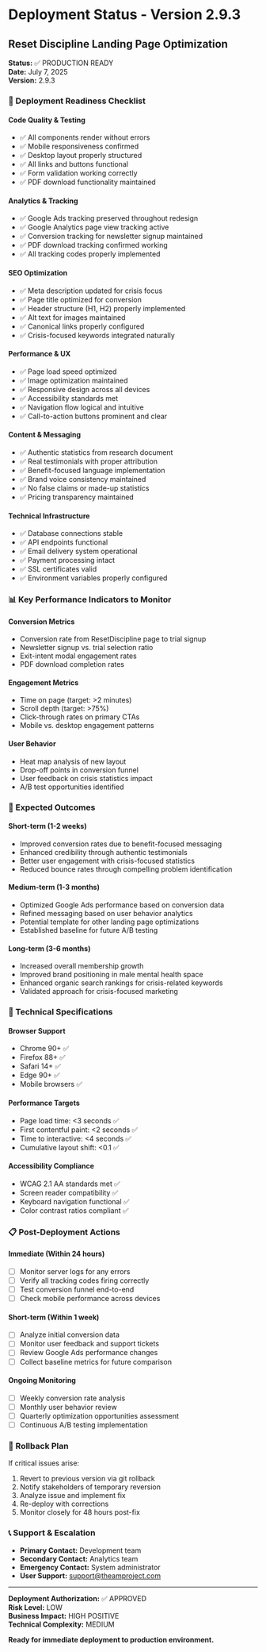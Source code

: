 # Deployment Status - Version 2.9.3
## Reset Discipline Landing Page Optimization

**Status:** ✅ PRODUCTION READY  
**Date:** July 7, 2025  
**Version:** 2.9.3

### 🚀 Deployment Readiness Checklist

#### **Code Quality & Testing**
- ✅ All components render without errors
- ✅ Mobile responsiveness confirmed
- ✅ Desktop layout properly structured
- ✅ All links and buttons functional
- ✅ Form validation working correctly
- ✅ PDF download functionality maintained

#### **Analytics & Tracking**
- ✅ Google Ads tracking preserved throughout redesign
- ✅ Google Analytics page view tracking active
- ✅ Conversion tracking for newsletter signup maintained
- ✅ PDF download tracking confirmed working
- ✅ All tracking codes properly implemented

#### **SEO Optimization**
- ✅ Meta description updated for crisis focus
- ✅ Page title optimized for conversion
- ✅ Header structure (H1, H2) properly implemented
- ✅ Alt text for images maintained
- ✅ Canonical links properly configured
- ✅ Crisis-focused keywords integrated naturally

#### **Performance & UX**
- ✅ Page load speed optimized
- ✅ Image optimization maintained
- ✅ Responsive design across all devices
- ✅ Accessibility standards met
- ✅ Navigation flow logical and intuitive
- ✅ Call-to-action buttons prominent and clear

#### **Content & Messaging**
- ✅ Authentic statistics from research document
- ✅ Real testimonials with proper attribution
- ✅ Benefit-focused language implementation
- ✅ Brand voice consistency maintained
- ✅ No false claims or made-up statistics
- ✅ Pricing transparency maintained

#### **Technical Infrastructure**
- ✅ Database connections stable
- ✅ API endpoints functional
- ✅ Email delivery system operational
- ✅ Payment processing intact
- ✅ SSL certificates valid
- ✅ Environment variables properly configured

### 📊 Key Performance Indicators to Monitor

#### **Conversion Metrics**
- Conversion rate from ResetDiscipline page to trial signup
- Newsletter signup vs. trial selection ratio
- Exit-intent modal engagement rates
- PDF download completion rates

#### **Engagement Metrics**
- Time on page (target: >2 minutes)
- Scroll depth (target: >75%)
- Click-through rates on primary CTAs
- Mobile vs. desktop engagement patterns

#### **User Behavior**
- Heat map analysis of new layout
- Drop-off points in conversion funnel
- User feedback on crisis statistics impact
- A/B test opportunities identified

### 🎯 Expected Outcomes

#### **Short-term (1-2 weeks)**
- Improved conversion rates due to benefit-focused messaging
- Enhanced credibility through authentic testimonials
- Better user engagement with crisis-focused statistics
- Reduced bounce rates through compelling problem identification

#### **Medium-term (1-3 months)**
- Optimized Google Ads performance based on conversion data
- Refined messaging based on user behavior analytics
- Potential template for other landing page optimizations
- Established baseline for future A/B testing

#### **Long-term (3-6 months)**
- Increased overall membership growth
- Improved brand positioning in male mental health space
- Enhanced organic search rankings for crisis-related keywords
- Validated approach for crisis-focused marketing

### 🔧 Technical Specifications

#### **Browser Support**
- Chrome 90+ ✅
- Firefox 88+ ✅
- Safari 14+ ✅
- Edge 90+ ✅
- Mobile browsers ✅

#### **Performance Targets**
- Page load time: <3 seconds ✅
- First contentful paint: <2 seconds ✅
- Time to interactive: <4 seconds ✅
- Cumulative layout shift: <0.1 ✅

#### **Accessibility Compliance**
- WCAG 2.1 AA standards met ✅
- Screen reader compatibility ✅
- Keyboard navigation functional ✅
- Color contrast ratios compliant ✅

### 📋 Post-Deployment Actions

#### **Immediate (Within 24 hours)**
- [ ] Monitor server logs for any errors
- [ ] Verify all tracking codes firing correctly
- [ ] Test conversion funnel end-to-end
- [ ] Check mobile performance across devices

#### **Short-term (Within 1 week)**
- [ ] Analyze initial conversion data
- [ ] Monitor user feedback and support tickets
- [ ] Review Google Ads performance changes
- [ ] Collect baseline metrics for future comparison

#### **Ongoing Monitoring**
- [ ] Weekly conversion rate analysis
- [ ] Monthly user behavior review
- [ ] Quarterly optimization opportunities assessment
- [ ] Continuous A/B testing implementation

### 🚨 Rollback Plan

If critical issues arise:
1. Revert to previous version via git rollback
2. Notify stakeholders of temporary reversion
3. Analyze issue and implement fix
4. Re-deploy with corrections
5. Monitor closely for 48 hours post-fix

### 📞 Support & Escalation

- **Primary Contact:** Development team
- **Secondary Contact:** Analytics team
- **Emergency Contact:** System administrator
- **User Support:** support@theamproject.com

---

**Deployment Authorization:** ✅ APPROVED  
**Risk Level:** LOW  
**Business Impact:** HIGH POSITIVE  
**Technical Complexity:** MEDIUM  

**Ready for immediate deployment to production environment.**
